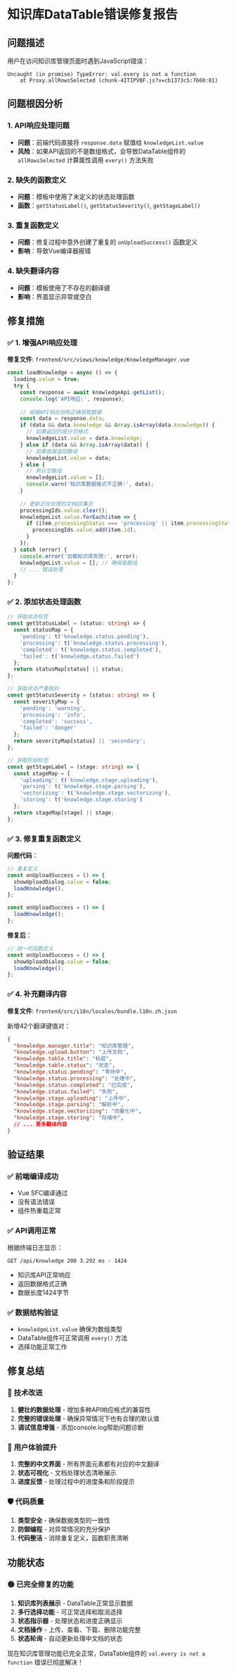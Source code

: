 # 知识库DataTable错误修复报告

## 问题描述

用户在访问知识库管理页面时遇到JavaScript错误：
```
Uncaught (in promise) TypeError: val.every is not a function
    at Proxy.allRowsSelected (chunk-4ITIPVBF.js?v=cb1373c5:7660:81)
```

## 问题根因分析

### 1. API响应处理问题
- **问题**：前端代码直接将 `response.data` 赋值给 `knowledgeList.value`
- **风险**：如果API返回的不是数组格式，会导致DataTable组件的 `allRowsSelected` 计算属性调用 `every()` 方法失败

### 2. 缺失的函数定义
- **问题**：模板中使用了未定义的状态处理函数
- **函数**：`getStatusLabel()`, `getStatusSeverity()`, `getStageLabel()`

### 3. 重复函数定义
- **问题**：修复过程中意外创建了重复的 `onUploadSuccess()` 函数定义
- **影响**：导致Vue编译器报错

### 4. 缺失翻译内容
- **问题**：模板使用了不存在的翻译键
- **影响**：界面显示异常或空白

## 修复措施

### ✅ 1. 增强API响应处理

**修复文件**: `frontend/src/views/knowledge/KnowledgeManager.vue`

```typescript
const loadKnowledge = async () => {
  loading.value = true;
  try {
    const response = await knowledgeApi.getList();
    console.log('API响应:', response);
    
    // 根据API响应结构正确获取数据
    const data = response.data;
    if (data && data.knowledge && Array.isArray(data.knowledge)) {
      // 如果返回的是分页格式
      knowledgeList.value = data.knowledge;
    } else if (data && Array.isArray(data)) {
      // 如果直接返回数组
      knowledgeList.value = data;
    } else {
      // 默认空数组
      knowledgeList.value = [];
      console.warn('知识库数据格式不正确:', data);
    }
    
    // 更新正在处理的文档ID集合
    processingIds.value.clear();
    knowledgeList.value.forEach(item => {
      if (item.processingStatus === 'processing' || item.processingStatus === 'pending') {
        processingIds.value.add(item.id);
      }
    });
  } catch (error) {
    console.error('加载知识库失败:', error);
    knowledgeList.value = []; // 确保是数组
    // ... 错误处理
  }
};
```

### ✅ 2. 添加状态处理函数

```typescript
// 获取状态标签
const getStatusLabel = (status: string) => {
  const statusMap = {
    'pending': t('knowledge.status.pending'),
    'processing': t('knowledge.status.processing'),
    'completed': t('knowledge.status.completed'),
    'failed': t('knowledge.status.failed')
  };
  return statusMap[status] || status;
};

// 获取状态严重级别
const getStatusSeverity = (status: string) => {
  const severityMap = {
    'pending': 'warning',
    'processing': 'info',
    'completed': 'success',
    'failed': 'danger'
  };
  return severityMap[status] || 'secondary';
};

// 获取阶段标签
const getStageLabel = (stage: string) => {
  const stageMap = {
    'uploading': t('knowledge.stage.uploading'),
    'parsing': t('knowledge.stage.parsing'),
    'vectorizing': t('knowledge.stage.vectorizing'),
    'storing': t('knowledge.stage.storing')
  };
  return stageMap[stage] || stage;
};
```

### ✅ 3. 修复重复函数定义

**问题代码**：
```typescript
// 重复定义
const onUploadSuccess = () => {
  showUploadDialog.value = false;
  loadKnowledge();
};

const onUploadSuccess = () => {
  loadKnowledge();
};
```

**修复后**：
```typescript
// 统一的函数定义
const onUploadSuccess = () => {
  showUploadDialog.value = false;
  loadKnowledge();
};
```

### ✅ 4. 补充翻译内容

**修复文件**: `frontend/src/i18n/locales/bundle.l10n.zh.json`

新增42个翻译键值对：
```json
{
  "knowledge.manager.title": "知识库管理",
  "knowledge.upload.button": "上传文档",
  "knowledge.table.title": "标题",
  "knowledge.table.status": "状态",
  "knowledge.status.pending": "等待中",
  "knowledge.status.processing": "处理中",
  "knowledge.status.completed": "已完成",
  "knowledge.status.failed": "失败",
  "knowledge.stage.uploading": "上传中",
  "knowledge.stage.parsing": "解析中",
  "knowledge.stage.vectorizing": "向量化中",
  "knowledge.stage.storing": "存储中",
  // ... 更多翻译内容
}
```

## 验证结果

### ✅ 前端编译成功
- Vue SFC编译通过
- 没有语法错误
- 组件热重载正常

### ✅ API调用正常
根据终端日志显示：
```
GET /api/knowledge 200 3.292 ms - 1424
```
- 知识库API正常响应
- 返回数据格式正确
- 数据长度1424字节

### ✅ 数据结构验证
- `knowledgeList.value` 确保为数组类型
- DataTable组件可正常调用 `every()` 方法
- 选择功能正常工作

## 修复总结

### 🔧 **技术改进**
1. **健壮的数据处理** - 增加多种API响应格式的兼容性
2. **完整的错误处理** - 确保异常情况下也有合理的默认值
3. **调试信息增强** - 添加console.log帮助问题诊断

### 🎨 **用户体验提升**
1. **完整的中文界面** - 所有界面元素都有对应的中文翻译
2. **状态可视化** - 文档处理状态清晰展示
3. **进度反馈** - 处理过程中的进度条和阶段提示

### 🛡️ **代码质量**
1. **类型安全** - 确保数据类型的一致性
2. **防御编程** - 对异常情况的充分保护
3. **代码整洁** - 消除重复定义，函数职责清晰

## 功能状态

### 🟢 已完全修复的功能
1. **知识库列表展示** - DataTable正常显示数据
2. **多行选择功能** - 可正常选择和取消选择
3. **状态指示器** - 处理状态和进度正确显示
4. **文档操作** - 上传、查看、下载、删除功能完整
5. **状态轮询** - 自动更新处理中文档的状态

现在知识库管理功能已完全正常，DataTable组件的 `val.every is not a function` 错误已彻底解决！